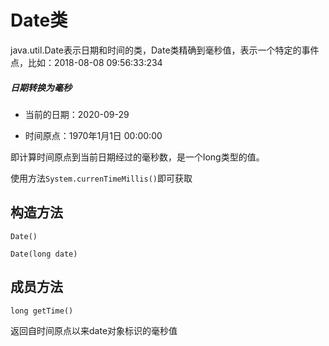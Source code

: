 # Date类

java.util.Date表示日期和时间的类，Date类精确到毫秒值，表示一个特定的事件点，比如：2018-08-08 09:56:33:234

##### 日期转换为毫秒

* 当前的日期：2020-09-29

* 时间原点：1970年1月1日 00:00:00

即计算时间原点到当前日期经过的毫秒数，是一个long类型的值。

使用方法`System.currenTimeMillis()`即可获取

## 构造方法

`Date()`

`Date(long date)`

## 成员方法

`long getTime()`

返回自时间原点以来date对象标识的毫秒值